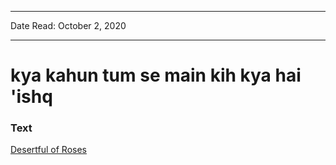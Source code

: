 
---

Date Read: October 2, 2020

---


# kya kahun tum se main kih kya hai 'ishq


### Text

[Desertful of Roses](http://www.columbia.edu/itc/mealac/pritchett/00garden/08c/0837/index_0837.html)

